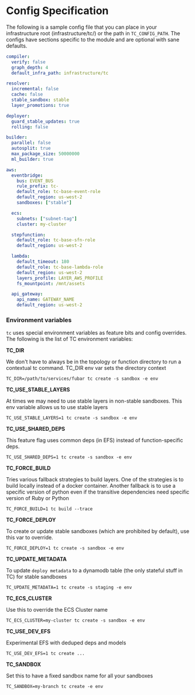 # Config Specification

The following is a sample config file that you can place in your infrastructure root (infrastructure/tc/) or the path in `TC_CONFIG_PATH`. The configs have sections specific to the module and are optional with sane defaults.


```yaml
compiler:
  verify: false
  graph_depth: 4
  default_infra_path: infrastructure/tc

resolver:
  incremental: false
  cache: false
  stable_sandbox: stable
  layer_promotions: true

deployer:
  guard_stable_updates: true
  rolling: false

builder:
  parallel: false
  autosplit: true
  max_package_size: 50000000
  ml_builder: true

aws:
  eventbridge:
    bus: EVENT_BUS
    rule_prefix: tc-
    default_role: tc-base-event-role
    default_region: us-west-2
    sandboxes: ["stable"]

  ecs:
    subnets: ["subnet-tag"]
    cluster: my-cluster

  stepfunction:
    default_role: tc-base-sfn-role
    default_region: us-west-2

  lambda:
    default_timeout: 180
    default_role: tc-base-lambda-role
    default_region: us-west-2
    layers_profile: LAYER_AWS_PROFILE
    fs_mountpoint: /mnt/assets

  api_gateway:
    api_name: GATEWAY_NAME
    default_region: us-west-2
```

### Environment variables

`tc` uses special environment variables as feature bits and config overrides. The following is the list of TC environment variables:

**TC_DIR**

We don't have to always be in the topology or function directory to run a contextual tc command. TC_DIR env var sets the directory context

```
TC_DIR=/path/to/services/fubar tc create -s sandbox -e env
```


**TC_USE_STABLE_LAYERS**

At times we may need to use stable layers in non-stable sandboxes. This env variable allows us to use stable layers

```
TC_USE_STABLE_LAYERS=1 tc create -s sandbox -e env
```

**TC_USE_SHARED_DEPS**

This feature flag uses common deps (in EFS) instead of function-specific deps.

```
TC_USE_SHARED_DEPS=1 tc create -s sandbox -e env
```

**TC_FORCE_BUILD**

Tries various fallback strategies to build layers. One of the strategies is to build locally instead of a docker container. Another fallback is to use a specific version of python even if the transitive dependencies need specific version of Ruby or Python

```
TC_FORCE_BUILD=1 tc build --trace
```

**TC_FORCE_DEPLOY**

To create or update stable sandboxes (which are prohibited by default), use this var to override.

```
TC_FORCE_DEPLOY=1 tc create -s sandbox -e env
```

**TC_UPDATE_METADATA**

To update `deploy metadata` to a dynamodb table (the only stateful stuff in TC) for stable sandboxes

```
TC_UPDATE_METADATA=1 tc create -s staging -e env
```

**TC_ECS_CLUSTER**

Use this to override the ECS Cluster name

```
TC_ECS_CLUSTER=my-cluster tc create -s sandbox -e env
```

**TC_USE_DEV_EFS**

Experimental EFS with deduped deps and models

```
TC_USE_DEV_EFS=1 tc create ...

```

**TC_SANDBOX**

Set this to have a fixed sandbox name for all your sandboxes

```
TC_SANDBOX=my-branch tc create -e env
```
